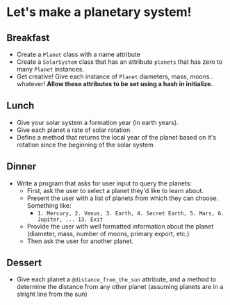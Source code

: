 # Let's make a planetary system!

## Breakfast
- Create a `Planet` class with a name attribute
- Create a `SolarSystem` class that has an attribute `planets` that has zero to many `Planet` instances.
- Get creative! Give each instance of `Planet` diameters, mass, moons.. whatever! __Allow these attributes to be set using a hash in initialize.__

## Lunch
- Give your solar system a formation year (in earth years).
- Give each planet a rate of solar rotation
- Define a method that returns the local year of the planet based on it's rotation since the beginning of the solar system

## Dinner
- Write a program that asks for user input to query the planets:
  - First, ask the user to select a planet they'd like to learn about.
  - Present the user with a list of planets from which they can choose. Something like:
    - `1. Mercury, 2. Venus, 3. Earth, 4. Secret Earth, 5. Mars, 6. Jupiter, ... 13. Exit`
  - Provide the user with well formatted information about the planet (diameter, mass, number of moons, primary export, etc.)
  - Then ask the user for another planet.

## Dessert
- Give each planet a `@distance_from_the_sun` attribute, and a method to determine the distance from any other planet (assuming planets are in a stright line from the sun)

